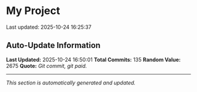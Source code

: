 # My Project


Last updated: 2025-10-24 16:25:37







































































































































## Auto-Update Information

**Last Updated:** 2025-10-24 16:50:01
**Total Commits:** 135
**Random Value:** 2675
**Quote:** _Git commit, git paid._

---
_This section is automatically generated and updated._